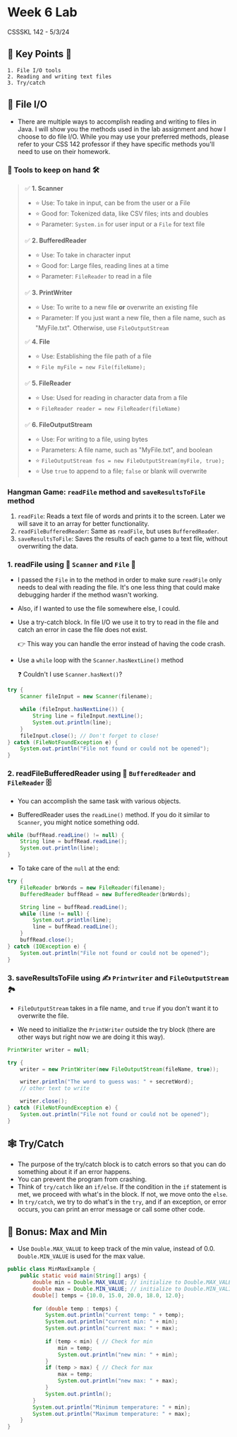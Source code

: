 # Week 6 Lab

CSSSKL 142 - 5/3/24

## 🔑 Key Points 🔑

    1. File I/O tools
    2. Reading and writing text files
    3. Try/catch

## 📝 File I/O

* There are multiple ways to accomplish reading and writing to files in Java. I will show you the methods used in the lab assignment and how I choose to do file I/O. While you may use your preferred methods, please refer to your CSS 142 professor if they have specific methods you'll need to use on their homework.

### 🧰 Tools to keep on hand 🛠️

> ✅ **1. Scanner**
>
>* ⭐ Use: To take in input, can be from the user or a File
>* ⭐ Good for: Tokenized data, like CSV files; ints and doubles
>* ⭐ Parameter: `System.in` for user input or a `File` for text file
>
> ✅ **2. BufferedReader**
>
>* ⭐ Use: To take in character input
>* ⭐ Good for: Large files, reading lines at a time
>* ⭐ Parameter: `FileReader` to read in a file
>
> ✅ **3. PrintWriter**
>
>* ⭐ Use: To write to a new file **or** overwrite an existing file
>* ⭐ Parameter: If you just want a new file, then a file name, such as "MyFile.txt". Otherwise, use  `FileOutputStream`
>
> ✅ **4. File**
>
>* ⭐ Use: Establishing the file path of a file
>* ⭐ `File myFile = new File(fileName);`
>
> ✅ **5. FileReader**
>
>* ⭐ Use: Used for reading in character data from a file
>* ⭐ `FileReader reader = new FileReader(fileName)`
>
> ✅ **6. FileOutputStream**
>
>* ⭐ Use: For writing to a file, using bytes
>* ⭐ Parameters: A file name, such as "MyFile.txt", and boolean
>* ⭐ `FileOutputStream fos = new FileOutputStream(myFile, true);`
>* ⭐ Use `true` to append to a file; `false` or blank will overwrite
>

### Hangman Game: `readFile` method and `saveResultsToFile` method

1. `readFile`: Reads a text file of words and prints it to the screen. Later we will save it to an array for better functionality.
2. `readFileBufferedReader`: Same as `readFile`, but uses `BufferedReader`.
3. `saveResultsToFile`: Saves the results of each game to a text file, without overwriting the data.

### 1. readFile using 👀 `Scanner` and `File` 📁

* I passed the `File` in to the method in order to make sure `readFile` only needs to deal with reading the file. It's one less thing that could make debugging harder if the method wasn't working.

* Also, if I wanted to use the file somewhere else, I could.

* Use a try-catch block. In file I/O we use it to try to read in the file and catch an error in case the file does not exist.

  👉 This way you can handle the error instead of having the code crash.

* Use a `while` loop with the `Scanner.hasNextLine()` method

    ❓ Couldn't I use `Scanner.hasNext()`?

```java
try {
    Scanner fileInput = new Scanner(filename);

    while (fileInput.hasNextLine()) {
        String line = fileInput.nextLine();
        System.out.println(line);
    }
    fileInput.close(); // Don't forget to close!
} catch (FileNotFoundException e) {
    System.out.println("File not found or could not be opened");
}
```

### 2. readFileBufferedReader using 💪 `BufferedReader` and `FileReader` 🗄️

* You can accomplish the same task with various objects.

* BufferedReader uses the `readLine()` method. If you do it similar to `Scanner`, you might notice something odd.

```java
while (buffRead.readLine() != null) {
    String line = buffRead.readLine();
    System.out.println(line);
}
```

* To take care of the `null` at the end:

```java
try {
    FileReader brWords = new FileReader(filename);
    BufferedReader buffRead = new BufferedReader(brWords);

    String line = buffRead.readLine();
    while (line != null) {
        System.out.println(line);
        line = buffRead.readLine();
    }
    buffRead.close();
} catch (IOException e) {
    System.out.println("File not found or could not be opened");
}
```

### 3. saveResultsToFile using ✍️ `Printwriter` and `FileOutputStream` 🏞️

* `FileOutputStream` takes in a file name, and `true` if you don't want it to overwrite the file.

* We need to initialize the `PrintWriter` outside the try block (there are other ways but right now we are doing it this way).

```java
PrintWriter writer = null;

try {
    writer = new PrintWriter(new FileOutputStream(fileName, true));

    writer.println("The word to guess was: " + secretWord);
    // other text to write

    writer.close();
} catch (FileNotFoundException e) {
    System.out.println("File not found or could not be opened");
}
```

## 🕸️ Try/Catch

* The purpose of the try/catch block is to catch errors so that you can do something about it if an error happens.
* You can prevent the program from crashing.
* Think of `try/catch` like an `if/else`. If the condition in the `if` statement is met, we proceed with what's in the block.
If not, we move onto the `else`.
* In `try/catch`, we try to do what's in the `try`, and if an exception, or error occurs, you can print an error message or call some other code.

## 🌟 Bonus: Max and Min

* Use `Double.MAX_VALUE` to keep track of the min value, instead of 0.0. `Double.MIN_VALUE` is used for the max value.

```java
public class MinMaxExample {
    public static void main(String[] args) {
        double min = Double.MAX_VALUE; // initialize to Double.MAX_VALEUE;
        double max = Double.MIN_VALUE; // initialize to Double.MIN_VALIUE;
        double[] temps = {10.0, 15.0, 20.0, 18.0, 12.0};
        
        for (double temp : temps) {
            System.out.println("current temp: " + temp);
            System.out.println("current min: " + min);
            System.out.println("current max: " + max);
            
            if (temp < min) { // Check for min
                min = temp;
                System.out.println("new min: " + min);
            }
            if (temp > max) { // Check for max
                max = temp;
                System.out.println("new max: " + max);
            }
            System.out.println();
        }
        System.out.println("Minimum temperature: " + min);
        System.out.println("Maximum temperature: " + max);
    }
}
```

